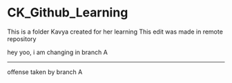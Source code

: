 # CK_Github_Learning
This is a folder Kavya created for her learning
This edit was made in remote repository

hey yoo, i am changing in branch A

------------

offense taken by branch A

